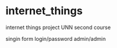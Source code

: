 # internet_things
internet things project UNN second course

singin form login/password admin/admin
